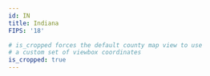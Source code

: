 ```yaml
---
id: IN
title: Indiana
FIPS: '18'

# is_cropped forces the default county map view to use
# a custom set of viewbox coordinates
is_cropped: true
---
```

